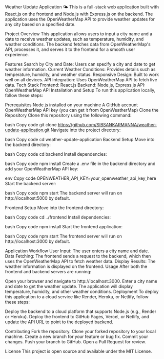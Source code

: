 Weather Update Application 🌤️
This is a full-stack web application built with React.js on the frontend and Node.js with Express.js on the backend. The application uses the OpenWeatherMap API to provide weather updates for any city based on a specified date.

Project Overview
This application allows users to input a city name and a date to receive weather updates, such as temperature, humidity, and weather conditions. The backend fetches data from OpenWeatherMap's API, processes it, and serves it to the frontend for a smooth user experience.

Features
Search by City and Date: Users can specify a city and date to get weather information.
Current Weather Conditions: Provides details such as temperature, humidity, and weather status.
Responsive Design: Built to work well on all devices.
API Integration: Uses OpenWeatherMap API to fetch live data.
Tech Stack
Frontend: React.js
Backend: Node.js, Express.js
API: OpenWeatherMap API
Installation and Setup
To run this application locally, follow these steps:

Prerequisites
Node.js installed on your machine
A GitHub account
OpenWeatherMap API key (you can get it from OpenWeatherMap)
Clone the Repository
Clone this repository using the following command:

bash
Copy code
git clone https://github.com/SIBSANKARMANNA/weather-update-application.git
Navigate into the project directory:

bash
Copy code
cd weather-update-application
Backend Setup
Move into the backend directory:

bash
Copy code
cd backend
Install dependencies:

bash
Copy code
npm install
Create a .env file in the backend directory and add your OpenWeatherMap API key:

env
Copy code
OPENWEATHER_API_KEY=your_openweather_api_key_here
Start the backend server:

bash
Copy code
npm start
The backend server will run on http://localhost:5000 by default.

Frontend Setup
Move into the frontend directory:

bash
Copy code
cd ../frontend
Install dependencies:

bash
Copy code
npm install
Start the frontend application:

bash
Copy code
npm start
The frontend server will run on http://localhost:3000 by default.

Application Workflow
User Input: The user enters a city name and date.
Data Fetching: The frontend sends a request to the backend, which then uses the OpenWeatherMap API to fetch weather data.
Display Results: The weather information is displayed on the frontend.
Usage
After both the frontend and backend servers are running:

Open your browser and navigate to http://localhost:3000.
Enter a city name and date to get the weather update.
The application will display temperature, humidity, and other weather conditions.
Deployment
To deploy this application to a cloud service like Render, Heroku, or Netlify, follow these steps:

Deploy the backend to a cloud platform that supports Node.js (e.g., Render or Heroku).
Deploy the frontend to GitHub Pages, Vercel, or Netlify, and update the API URL to point to the deployed backend.

Contributing
Fork the repository.
Clone your forked repository to your local machine.
Create a new branch for your feature or bug fix.
Commit your changes.
Push your branch to GitHub.
Open a Pull Request for review.

License
This project is open source and available under the MIT License.
